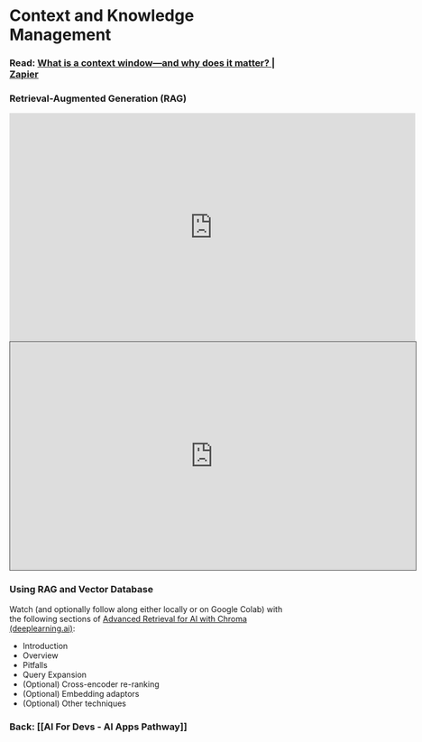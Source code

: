 # Context and Knowledge Management

### Read: [What is a context window—and why does it matter? | Zapier](https://zapier.com/blog/context-window/)

### Retrieval-Augmented Generation (RAG)
<iframe width="720" height="405" src="https://www.youtube.com/embed/T-D1OfcDW1M?si=06y9N9kKZ8qhatg-" title="YouTube video player" frameborder="0" allow="accelerometer; autoplay; clipboard-write; encrypted-media; gyroscope; picture-in-picture; web-share" referrerpolicy="strict-origin-when-cross-origin" allowfullscreen></iframe>

<iframe src="https://egator.hosted.panopto.com/Panopto/Pages/Embed.aspx?id=678c8570-3443-4419-a694-b1840184147e&autoplay=false&offerviewer=true&showtitle=true&showbrand=true&captions=false&interactivity=all" height="405" width="720" style="border: 1px solid #464646;" allowfullscreen allow="autoplay" aria-label="Panopto Embedded Video Player" aria-description="RAG" ></iframe>

### Using RAG and Vector Database
Watch (and optionally follow along either locally or on Google Colab) with the following sections of [Advanced Retrieval for AI with Chroma (deeplearning.ai)](https://learn.deeplearning.ai/courses/advanced-retrieval-for-ai/lesson/1/introduction):
- Introduction
- Overview
- Pitfalls
- Query Expansion
- (Optional) Cross-encoder re-ranking
- (Optional) Embedding adaptors
- (Optional) Other techniques

### Back: [[AI For Devs - AI Apps Pathway]]